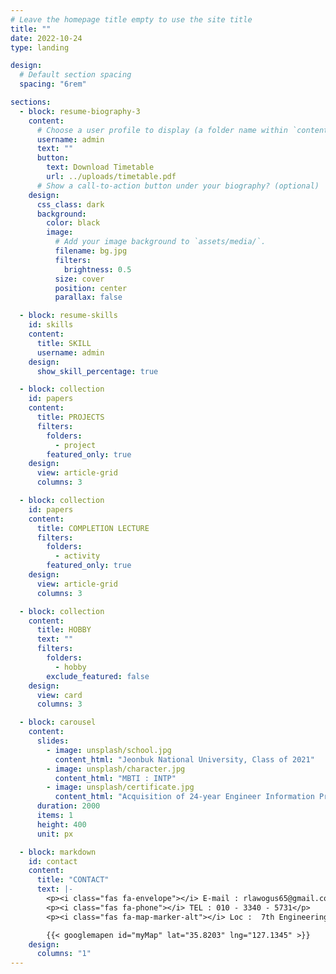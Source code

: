 ```yaml
---
# Leave the homepage title empty to use the site title
title: ""
date: 2022-10-24
type: landing

design:
  # Default section spacing
  spacing: "6rem"

sections:
  - block: resume-biography-3
    content:
      # Choose a user profile to display (a folder name within `content/authors/`)
      username: admin
      text: ""
      button:
        text: Download Timetable
        url: ../uploads/timetable.pdf
      # Show a call-to-action button under your biography? (optional)
    design:
      css_class: dark
      background:
        color: black
        image:
          # Add your image background to `assets/media/`.
          filename: bg.jpg
          filters:
            brightness: 0.5
          size: cover
          position: center
          parallax: false

  - block: resume-skills
    id: skills
    content:
      title: SKILL
      username: admin
    design:
      show_skill_percentage: true

  - block: collection
    id: papers
    content:
      title: PROJECTS
      filters:
        folders:
          - project
        featured_only: true
    design:
      view: article-grid
      columns: 3

  - block: collection
    id: papers
    content:
      title: COMPLETION LECTURE
      filters:
        folders:
          - activity
        featured_only: true
    design:
      view: article-grid
      columns: 3

  - block: collection
    content:
      title: HOBBY
      text: ""
      filters:
        folders:
          - hobby
        exclude_featured: false
    design:
      view: card
      columns: 3

  - block: carousel
    content:
      slides:
        - image: unsplash/school.jpg
          content_html: "Jeonbuk National University, Class of 2021"
        - image: unsplash/character.jpg
          content_html: "MBTI : INTP"
        - image: unsplash/certificate.jpg
          content_html: "Acquisition of 24-year Engineer Information Processing"
      duration: 2000
      items: 1
      height: 400
      unit: px

  - block: markdown
    id: contact
    content:
      title: "CONTACT"
      text: |-
        <p><i class="fas fa-envelope"></i> E-mail : rlawogus65@gmail.com</p>
        <p><i class="fas fa-phone"></i> TEL : 010 - 3340 - 5731</p>
        <p><i class="fas fa-map-marker-alt"></i> Loc :  7th Engineering Building of Jeonbuk National University </p>

        {{< googlemapen id="myMap" lat="35.8203" lng="127.1345" >}}
    design:
      columns: "1"
---
```

